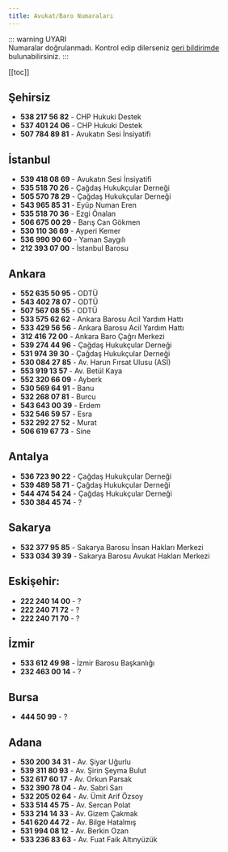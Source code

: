 ```yaml
---
title: Avukat/Baro Numaraları
---
```


::: warning UYARI  
Numaralar doğrulanmadı. Kontrol edip dilerseniz [geri bildirimde](/iletisim) bulunabilirsiniz.
:::

[[toc]]

## Şehirsiz

- **538 217 56 82** - CHP Hukuki Destek
- **537 401 24 06** - CHP Hukuki Destek
- **507 784 89 81** - Avukatın Sesi İnsiyatifi

## İstanbul

- **539 418 08 69** - Avukatın Sesi İnsiyatifi
- **535 518 70 26** - Çağdaş Hukukçular Derneği
- **505 570 78 29** - Çağdaş Hukukçular Derneği
- **543 965 85 31** - Eyüp Numan Eren  
- **535 518 70 36** - Ezgi Önalan  
- **506 675 00 29** - Barış Can Gökmen
- **530 110 36 69** - Ayperi Kemer
- **536 990 90 60** - Yaman Saygılı
- **212 393 07 00** - İstanbul Barosu

## Ankara

- **552 635 50 95** - ODTÜ
- **543 402 78 07** - ODTÜ
- **507 567 08 55** - ODTÜ
- **533 575 62 62** - Ankara Barosu Acil Yardım Hattı 
- **533 429 56 56** - Ankara Barosu Acil Yardım Hattı
- **312 416 72 00** - Ankara Baro Çağrı Merkezi       
- **539 274 44 96** - Çağdaş Hukukçular Derneği       
- **531 974 39 30** - Çağdaş Hukukçular Derneği   
- **530 084 27 85** - Av. Harun Fırsat Ulusu (ASİ)
- **553 919 13 57** - Av. Betül Kaya
- **552 320 66 09** - Ayberk
- **530 569 64 91** - Banu
- **532 268 07 81** - Burcu
- **543 643 00 39** - Erdem
- **532 546 59 57** - Esra
- **532 292 27 52** - Murat
- **506 619 67 73** - Sine

## Antalya

- **536 723 90 22** - Çağdaş Hukukçular Derneği
- **539 489 58 71** - Çağdaş Hukukçular Derneği
- **544 474 54 24** - Çağdaş Hukukçular Derneği
- **530 384 45 74** - ?

## Sakarya

- **532 377 95 85** - Sakarya Barosu İnsan Hakları Merkezi
- **533 034 39 39** - Sakarya Barosu Avukat Hakları Merkezi

## Eskişehir:

- **222 240 14 00** - ?
- **222 240 71 72** - ?
- **222 240 71 70** - ?
  
## İzmir

- **533 612 49 98** - İzmir Barosu Başkanlığı
- **232 463 00 14** - ?

## Bursa

- **444 50 99** - ?

## Adana

- **530 200 34 31** - Av. Şiyar Uğurlu
- **539 311 80 93** - Av. Şirin Şeyma Bulut
- **532 617 60 17** - Av. Orkun Parsak
- **532 390 78 04** - Av. Sabri Sarı
- **532 205 02 64** - Av. Ümit Arif Özsoy
- **533 514 45 75** - Av. Sercan Polat
- **533 214 14 33** - Av. Gizem Çakmak
- **541 620 44 72** - Av. Bilge Hatalmış
- **531 994 08 12** - Av. Berkin Ozan
- **533 236 83 63** - Av. Fuat Faik Altınyüzük
